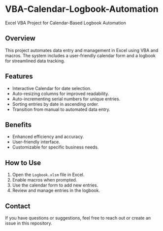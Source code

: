 # VBA-Calendar-Logbook-Automation
Excel VBA Project for Calendar-Based Logbook Automation
## Overview
This project automates data entry and management in Excel using VBA and macros. The system includes a user-friendly calendar form and a logbook for streamlined data tracking.

## Features
- Interactive Calendar for date selection.
- Auto-resizing columns for improved readability.
- Auto-incrementing serial numbers for unique entries.
- Sorting entries by date in ascending order.
- Transition from manual to automated data entry.

## Benefits
- Enhanced efficiency and accuracy.
- User-friendly interface.
- Customizable for specific business needs.

## How to Use
1. Open the `Logbook.xlsm` file in Excel.
2. Enable macros when prompted.
3. Use the calendar form to add new entries.
4. Review and manage entries in the logbook.

## Contact
If you have questions or suggestions, feel free to reach out or create an issue in this repository.
